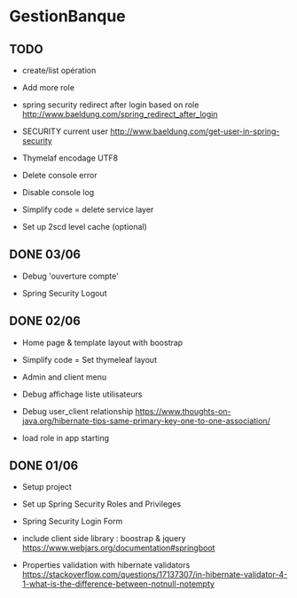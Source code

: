 # GestionBanque

## TODO

- create/list opération

- Add more role 

- spring security redirect after login based on role
http://www.baeldung.com/spring_redirect_after_login

- SECURITY current user
http://www.baeldung.com/get-user-in-spring-security
 
- Thymelaf encodage UTF8 

- Delete console error

- Disable console log 


- Simplify code =  delete service layer

- Set up 2scd level cache (optional)


## DONE 03/06

- Debug 'ouverture compte'

- Spring Security Logout

## DONE 02/06

- Home page & template layout with boostrap

- Simplify code =  Set thymeleaf layout

- Admin and client menu

- Debug affichage liste utilisateurs

- Debug user_client relationship
https://www.thoughts-on-java.org/hibernate-tips-same-primary-key-one-to-one-association/

- load role in app starting

## DONE 01/06

- Setup project

- Set up Spring Security Roles and Privileges
- Spring Security Login Form

- include client side library : boostrap & jquery
https://www.webjars.org/documentation#springboot

- Properties validation with hibernate validators
https://stackoverflow.com/questions/17137307/in-hibernate-validator-4-1-what-is-the-difference-between-notnull-notempty

